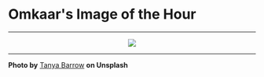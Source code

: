 # Omkaar's Image of the Hour

---

<div align="center">

<a href="https://unsplash.com/photos/sunset-over-the-calm-ocean-waters-6UqsveqgxCM">
  <img src="https://images.unsplash.com/photo-1746768934151-8c5cb84bcf11?crop=entropy&cs=tinysrgb&fit=max&fm=jpg&ixid=M3w3NjA2Nzh8MHwxfHJhbmRvbXx8fHx8fHx8fDE3NDk0MzA4MDB8&ixlib=rb-4.1.0&q=80&w=1080" style="max-width:100%; height:auto;">
</a>



</div>

---

**Photo by** [Tanya Barrow](https://unsplash.com/@tanyabarrow) **on Unsplash**

